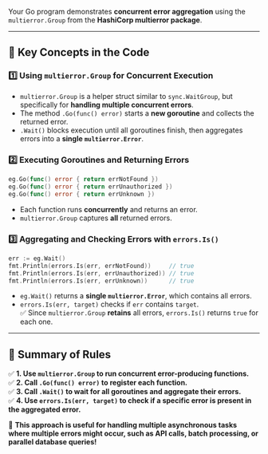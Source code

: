 Your Go program demonstrates **concurrent error aggregation** using the `multierror.Group` from the **HashiCorp multierror package**.  

---

## **🔹 Key Concepts in the Code**
### **1️⃣ Using `multierror.Group` for Concurrent Execution**
- `multierror.Group` is a helper struct similar to `sync.WaitGroup`, but specifically for **handling multiple concurrent errors**.
- The method `.Go(func() error)` starts a **new goroutine** and collects the returned error.
- `.Wait()` blocks execution until all goroutines finish, then aggregates errors into a **single `multierror.Error`**.

### **2️⃣ Executing Goroutines and Returning Errors**
```go
eg.Go(func() error { return errNotFound })
eg.Go(func() error { return errUnauthorized })
eg.Go(func() error { return errUnknown })
```
- Each function runs **concurrently** and returns an error.
- `multierror.Group` captures **all** returned errors.

### **3️⃣ Aggregating and Checking Errors with `errors.Is()`**
```go
err := eg.Wait()
fmt.Println(errors.Is(err, errNotFound))     // true
fmt.Println(errors.Is(err, errUnauthorized)) // true
fmt.Println(errors.Is(err, errUnknown))      // true
```
- `eg.Wait()` returns a **single `multierror.Error`**, which contains all errors.
- `errors.Is(err, target)` checks if `err` contains `target`.  
  ✅ Since `multierror.Group` **retains** all errors, `errors.Is()` returns `true` for each one.

---

## **🔹 Summary of Rules**
✅ **1. Use `multierror.Group` to run concurrent error-producing functions.**  
✅ **2. Call `.Go(func() error)` to register each function.**  
✅ **3. Call `.Wait()` to wait for all goroutines and aggregate their errors.**  
✅ **4. Use `errors.Is(err, target)` to check if a specific error is present in the aggregated error.**  

🚀 **This approach is useful for handling multiple asynchronous tasks where multiple errors might occur, such as API calls, batch processing, or parallel database queries!**